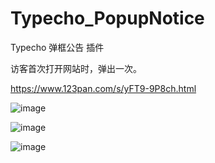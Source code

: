 # Typecho_PopupNotice
Typecho 弹框公告 插件

访客首次打开网站时，弹出一次。

https://www.123pan.com/s/yFT9-9P8ch.html

![image](https://github.com/dylanbai8/Typecho_PopupNotice/assets/26950227/8fcb11e8-ffc0-4ec0-8c7a-f2e1c3173021)

![image](https://github.com/dylanbai8/Typecho_PopupNotice/assets/26950227/73bf29cc-9632-4a2b-a7c6-ada8275067b1)

![image](https://github.com/dylanbai8/Typecho_PopupNotice/assets/26950227/70aac93b-38bb-49ee-b402-f529f9af9a38)


